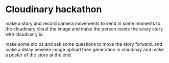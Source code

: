 # Cloudinary hackathon

make a story and record camera movements to send in some moments to the cloudinary cloud the image and make the person inside the scary story with cloudinary ia.

make some sto    ps and ask some questions to move the story forward. and make a delay beween image upload then generation in cloudinay and make a poster of the story at the end.

